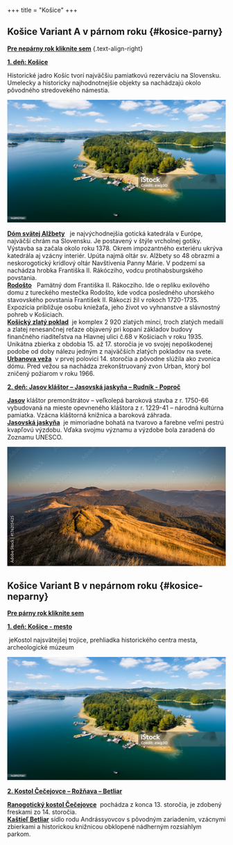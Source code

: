 +++
title = "Košice"
+++
## Košice Variant A v párnom roku {#kosice-parny}


**<ins>[Pre nepárny rok kliknite sem](#kosice-neparny)</ins>** 
{.text-align-right}


**<ins>1. deň:  Košice</ins>**

Historické jadro Košíc tvorí najväčšiu pamiatkovú rezerváciu na Slovensku. Umelecky a historicky najhodnotnejšie objekty sa nachádzajú okolo pôvodného stredovekého námestia.


![Fotka historického jadra Košíc](prvy-obrazok.jpg)


**<ins>Dóm svätej Alžbety</ins>**
 &nbsp;&nbsp;je najvýchodnejšia gotická katedrála v Európe, najväčší chrám na Slovensku. Je postavený v štýle vrcholnej gotiky.  Výstavba sa začala okolo roku 1378. Okrem impozantného exteriéru ukrýva katedrála aj vzácny interiér. Upúta najmä oltár sv. Alžbety so 48 obrazmi a neskorogotický krídlový oltár Navštívenia Panny Márie. V podzemí sa  nachádza hrobka Františka II. Rákócziho, vodcu protihabsburgského povstania.  
**<ins>Rodošto</ins>**
&nbsp;&nbsp;Pamätný dom Františka II. Rákocziho. Ide o repliku exilového domu z tureckého mestečka Rodošto, kde vodca posledného uhorského stavovského povstania František II. Rákoczi žil v rokoch 1720-1735. Expozícia približuje osobu kniežaťa, jeho život vo vyhnanstve a slávnostný pohreb v Košiciach.  
**<ins>Košický zlatý poklad</ins>**
&nbsp;je komplex 2 920 zlatých mincí, troch zlatých medailí  a zlatej renesančnej reťaze objavený pri kopaní základov budovy finančného riaditeľstva na Hlavnej ulici č.68 v Košiciach v roku 1935. Unikátna zbierka  z obdobia 15. až 17. storočia je vo svojej nepoškodenej podobe od doby nálezu jedným z najväčších zlatých pokladov na svete.  
**<ins>Urbanova veža</ins>**
&nbsp;v prvej polovici 14. storočia a pôvodne slúžila ako zvonica dómu. Pred vežou sa nachádza zrekonštruovaný zvon Urban, ktorý bol zničený požiarom v roku 1966. 

**<ins>2.	deň: Jasov kláštor – Jasovská  jaskyňa – Rudník - Poproč</ins>**

**<ins>Jasov</ins>**
kláštor premonštrátov – veľkolepá baroková stavba z r. 1750-66 vybudovaná na mieste opevneného kláštora z r. 1229-41 – národná kultúrna pamiatka. Vzácna kláštorná knižnica a baroková záhrada.  
**<ins>Jasovská jaskyňa</ins>**
&nbsp;je mimoriadne bohatá na tvarovo a farebne veľmi pestrú kvapľovú výzdobu. Vďaka svojmu významu a  výzdobe bola zaradená do Zoznamu UNESCO.



![Poproč - História a národopisné tradície obce  - izba ](druhy-obrazok.jpg)


## Košice Variant B v nepárnom roku {#kosice-neparny}


**<ins>[Pre párny rok kliknite sem](#kosice-parny)</ins>**

**<ins>1. deň:  Košice - mesto</ins>**

&nbsp;jeKostol najsvätejšej trojice, prehliadka historického centra mesta,  archeologické múzeum


![Fotka historického jadra Košíc](prvy-obrazok.jpg)

**<ins>2.	Kostol Čečejovce – Rožňava – Betliar</ins>**

**<ins>Ranogotický kostol Čečejovce</ins>**
&nbsp;pochádza z konca 13. storočia, je zdobený freskami zo 14. storočia.  
**<ins>Kaštieľ Betliar</ins>**
sídlo rodu Andrássyovcov s pôvodným zariadením, vzácnymi zbierkami a historickou knižnicou obklopené nádherným rozsiahlym parkom.

